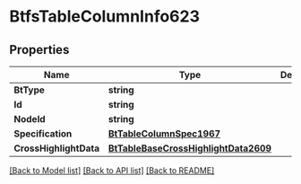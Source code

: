 # BtfsTableColumnInfo623

## Properties

Name | Type | Description | Notes
------------ | ------------- | ------------- | -------------
**BtType** | **string** |  | [optional] 
**Id** | **string** |  | [optional] 
**NodeId** | **string** |  | [optional] 
**Specification** | [**BtTableColumnSpec1967**](BTTableColumnSpec-1967.md) |  | [optional] 
**CrossHighlightData** | [**BtTableBaseCrossHighlightData2609**](BTTableBaseCrossHighlightData-2609.md) |  | [optional] 

[[Back to Model list]](../README.md#documentation-for-models) [[Back to API list]](../README.md#documentation-for-api-endpoints) [[Back to README]](../README.md)


